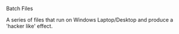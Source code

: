 Batch Files

A series of files that run on Windows Laptop/Desktop and produce a 'hacker like' effect.
